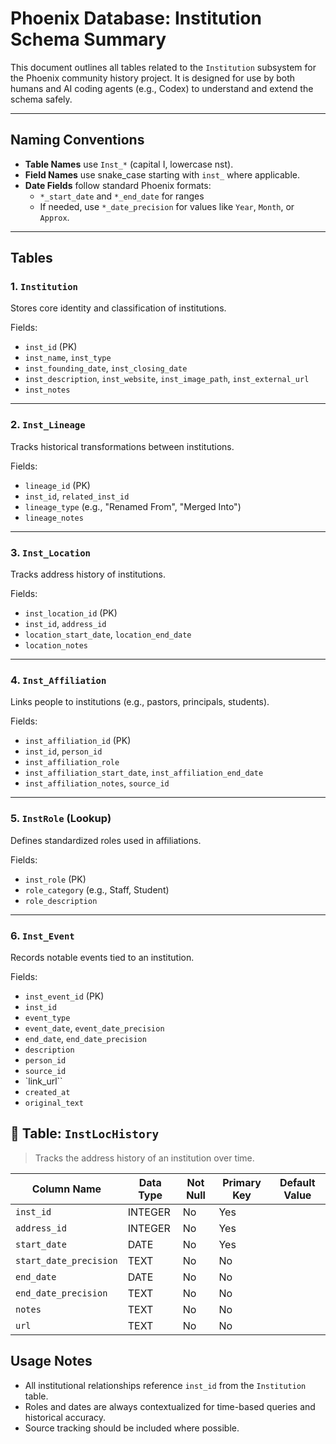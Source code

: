 # Phoenix Database: Institution Schema Summary

This document outlines all tables related to the `Institution` subsystem for the Phoenix community history project. It is designed for use by both humans and AI coding agents (e.g., Codex) to understand and extend the schema safely.

---

## Naming Conventions

- **Table Names** use `Inst_*` (capital I, lowercase nst).
- **Field Names** use snake_case starting with `inst_` where applicable.
- **Date Fields** follow standard Phoenix formats:
  - `*_start_date` and `*_end_date` for ranges
  - If needed, use `*_date_precision` for values like `Year`, `Month`, or `Approx`.

---

## Tables

### 1. `Institution`

Stores core identity and classification of institutions.

Fields:
- `inst_id` (PK)
- `inst_name`, `inst_type`
- `inst_founding_date`, `inst_closing_date`
- `inst_description`, `inst_website`, `inst_image_path`, `inst_external_url`
- `inst_notes`

---

### 2. `Inst_Lineage`

Tracks historical transformations between institutions.

Fields:
- `lineage_id` (PK)
- `inst_id`, `related_inst_id`
- `lineage_type` (e.g., "Renamed From", "Merged Into")
- `lineage_notes`

---

### 3. `Inst_Location`

Tracks address history of institutions.

Fields:
- `inst_location_id` (PK)
- `inst_id`, `address_id`
- `location_start_date`, `location_end_date`
- `location_notes`

---

### 4. `Inst_Affiliation`

Links people to institutions (e.g., pastors, principals, students).

Fields:
- `inst_affiliation_id` (PK)
- `inst_id`, `person_id`
- `inst_affiliation_role`
- `inst_affiliation_start_date`, `inst_affiliation_end_date`
- `inst_affiliation_notes`, `source_id`

---

### 5. `InstRole` (Lookup)

Defines standardized roles used in affiliations.

Fields:
- `inst_role` (PK)
- `role_category` (e.g., Staff, Student)
- `role_description`

---

### 6. `Inst_Event`

Records notable events tied to an institution.

Fields:
- `inst_event_id` (PK)
- `inst_id`
- `event_type`
- `event_date`, `event_date_precision`
- `end_date`, `end_date_precision`
- `description`
- `person_id`
- `source_id`
- `link_url``
- `created_at`
- `original_text`


## 🧩 Table: `InstLocHistory`
> Tracks the address history of an institution over time.

| Column Name | Data Type | Not Null | Primary Key | Default Value |
|-------------|-----------|----------|-------------|----------------|
| `inst_id` | INTEGER | No | Yes | |
| `address_id` | INTEGER | No | Yes | |
| `start_date` | DATE | No | Yes | |
| `start_date_precision` | TEXT | No | No | |
| `end_date` | DATE | No | No | |
| `end_date_precision` | TEXT | No | No | |
| `notes` | TEXT | No | No | |
| `url` | TEXT | No | No | |

## Usage Notes

- All institutional relationships reference `inst_id` from the `Institution` table.
- Roles and dates are always contextualized for time-based queries and historical accuracy.
- Source tracking should be included where possible.